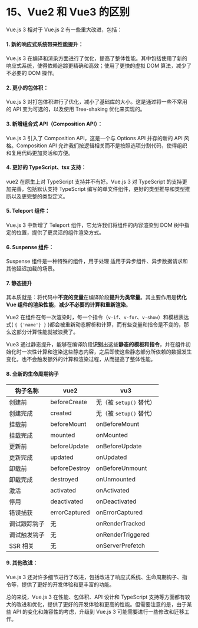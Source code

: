 # 15、Vue2 和 Vue3 的区别

Vue.js 3 相对于 Vue.js 2 有一些重大改进，包括：

#### 1. 新的响应式系统带来性能提升：

Vue.js 3 在编译和渲染方面进行了优化，提高了整体性能。其中包括使用了新的响应式系统，使得依赖追踪更精确和高效；使用了更快的虚拟 DOM 算法，减少了不必要的 DOM 操作。

#### 2. 更小的包体积：

Vue.js 3 对打包体积进行了优化，减小了基础库的大小。这是通过将一些不常用的 API 变为可选的，以及使用 Tree-shaking 优化来实现的。

#### 3. 新增组合式 API（Composition API）：

Vue.js 3 引入了 Composition API，这是一个与 Options API 并存的新的 API 风格。Composition API 允许我们按逻辑相关而不是按照选项分割代码，使得组织和复用代码更加灵活和方便。

#### 4. 更好的 TypeScript、tsx 支持：

vue2 在原生上对 TypeScript 支持并不有好。Vue.js 3 对 TypeScript 的支持更加完善，包括默认支持 TypeScript 编写的单文件组件，更好的类型推导和类型推断以及更完整的类型定义。

#### 5. Teleport 组件：

Vue.js 3 中新增了 Teleport 组件，它允许我们将组件的内容渲染到 DOM 树中指定的位置，提供了更灵活的组件渲染方式。

#### 6. Suspense 组件：

Suspense 组件是一种特殊的组件，用于处理 适用于异步组件、异步数据请求和其他延迟加载的场景。

#### 7. 静态提升

其本质就是：将代码中**不变的变量**在编译阶段**提升为类常量**。其主要作用是**优化 Vue 组件的渲染性能**，**减少不必要的计算和重新渲染**。

Vue2 在组件在每一次渲染时，每一个指令（`v-if`、`v-for`、`v-show`）和模板表达式( `{ {'name'} }` )都会被重新动态解析和计算，而有些变量和指令是不变的，那么这部分计算性能就被浪费了。

Vue3 通过静态提升，能够在编译阶段**识别**出这些**静态的模板和指令**，并在组件初始化时一次性计算和渲染这些静态内容，之后即使这些静态部分所依赖的数据发生变化，也不会触发额外的计算和渲染过程，从而提高了整体性能。

#### 8. 全新的生命周期钩子

| 钩子名称     | vue2          | vu3                     |
| ------------ | ------------- | ----------------------- |
| 创建前       | beforeCreate  | 无（被 `setup()` 替代） |
| 创建完成     | created       | 无（被 `setup()` 替代） |
| 挂载前       | beforeMount   | onBeforeMount           |
| 挂载完成     | mounted       | onMounted               |
| 更新前       | beforeUpdate  | onBeforeUpdate          |
| 更新完成     | updated       | onUpdated               |
| 卸载前       | beforeDestroy | onBeforeUnmount         |
| 卸载完成     | destroyed     | onUnmounted             |
| 激活         | activated     | onActivated             |
| 停用         | deactivated   | onDeactivated           |
| 错误捕获     | errorCaptured | onErrorCaptured         |
| 调试跟踪钩子 | 无            | onRenderTracked         |
| 调试触发钩子 | 无            | onRenderTriggered       |
| SSR 相关     | 无            | onServerPrefetch        |

#### 9. 其他改进：

Vue.js 3 还对许多细节进行了改进，包括改进了响应式系统、生命周期钩子、指令等，提供了更好的开发体验和更丰富的功能。

总的来说，Vue.js 3 在性能、包体积、API 设计和 TypeScript 支持等方面都有较大的改进和优化，提供了更好的开发体验和更高的性能。但需要注意的是，由于某些 API 的变化和兼容性的考虑，升级到 Vue.js 3 可能需要进行一些修改和迁移工作。
